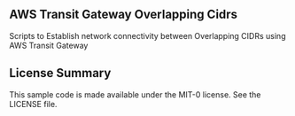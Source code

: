 ## AWS Transit Gateway Overlapping Cidrs

Scripts to Establish network connectivity between Overlapping CIDRs using AWS Transit Gateway

## License Summary

This sample code is made available under the MIT-0 license. See the LICENSE file.

